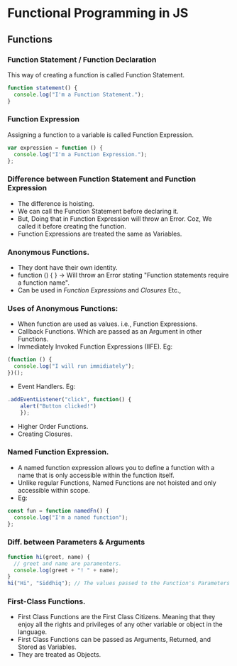 # Functional Programming in JS

## Functions

### Function Statement / Function Declaration

This way of creating a function is called Function Statement.

```javascript
function statement() {
  console.log("I'm a Function Statement.");
}
```

### Function Expression

Assigning a function to a variable is called Function Expression.

```javascript
var expression = function () {
  console.log("I'm a Function Expression.");
};
```

### Difference between Function Statement and Function Expression

- The difference is hoisting.
- We can call the Function Statement before declaring it.
- But, Doing that in Function Expression will throw an Error. Coz, We called it before creating the function.
- Function Expressions are treated the same as Variables.

### Anonymous Functions.

- They dont have their own identity.
- function () { } -> Will throw an Error stating "Function statements require a function name".
- Can be used in _Function Expressions_ and _Closures_ Etc.,

### Uses of Anonymous Functions:

- When function are used as values. i.e., Function Expressions.
- Callback Functions. Which are passed as an Argument in other Functions.
- Immediately Invoked Function Expressions (IIFE). Eg:

```javascript
(function () {
  console.log("I will run immidiately");
})();
```

- Event Handlers. Eg:

```javascript
.addEventListener("click", function() {
    alert("Button clicked!")
    });
```

- Higher Order Functions.
- Creating Closures.

### Named Function Expression.

- A named function expression allows you to define a function with a name that is only accessible within the function itself.
- Unlike regular Functions, Named Functions are not hoisted and only accessible within scope.
- Eg:

```javascript
const fun = function namedFn() {
  console.log("I'm a named function");
};
```

### Diff. between Parameters & Arguments

```javascript
function hi(greet, name) {
  // greet and name are paramenters.
  console.log(greet + "! " + name);
}
hi("Hi", "Siddhiq"); // The values passed to the Function's Parameters are Arguments.
```

### First-Class Functions.

- First Class Functions are the First Class Citizens. Meaning that they enjoy all the rights and privileges of any other variable or object in the language.
- First Class Functions can be passed as Arguments, Returned, and Stored as Variables.
- They are treated as Objects.
